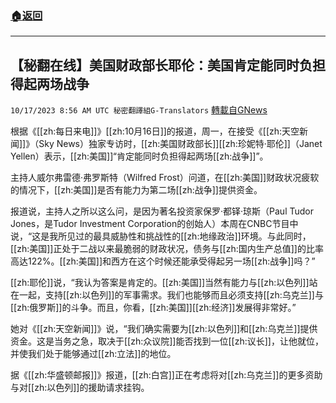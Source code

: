 ###  [:house:返回](README.md)
---


## 【秘翻在线】美国财政部长耶伦：美国肯定能同时负担得起两场战争
`10/17/2023 8:56 AM UTC 秘密翻譯組G-Translators` [轉載自GNews](https://gnews.org/articles/1844073)

根据《[[zh:每日来电]]》[[zh:10月16日]]的报道，周一，在接受《[[zh:天空新闻]]》（Sky News）独家专访时，[[zh:美国财政部长]][[zh:珍妮特·耶伦]]（Janet Yellen）表示，[[zh:美国]]“肯定能同时负担得起两场[[zh:战争]]”。

主持人威尔弗雷德·弗罗斯特（Wilfred Frost）问道，在[[zh:美国]]财政状况疲软的情况下，[[zh:美国]]是否有能力为第二场[[zh:战争]]提供资金。

报道说，主持人之所以这么问，是因为著名投资家保罗·都铎·琼斯（Paul Tudor Jones，是Tudor Investment Corporation的创始人）本周在CNBC节目中说，“这是我所见过的最具威胁性和挑战性的[[zh:地缘政治]]环境。与此同时，[[zh:美国]]正处于二战以来最脆弱的财政状况，债务与[[zh:国内生产总值]]的比率高达122%。[[zh:美国]]和西方在这个时候还能承受得起另一场[[zh:战争]]吗？”

[[zh:耶伦]]说，“我认为答案是肯定的。[[zh:美国]]当然有能力与[[zh:以色列]]站在一起，支持[[zh:以色列]]的军事需求。我们也能够而且必须支持[[zh:乌克兰]]与[[zh:俄罗斯]]的斗争。而且，你看，[[zh:美国]][[zh:经济]]发展得非常好。”

她对《[[zh:天空新闻]]》说，“我们确实需要为[[zh:以色列]]和[[zh:乌克兰]]提供资金。这是当务之急，取决于[[zh:众议院]]能否找到一位[[zh:议长]]，让他就位，并使我们处于能够通过[[zh:立法]]的地位。

据《[[zh:华盛顿邮报]]》报道，[[zh:白宫]]正在考虑将对[[zh:乌克兰]]的更多资助与对[[zh:以色列]]的援助请求挂钩。
